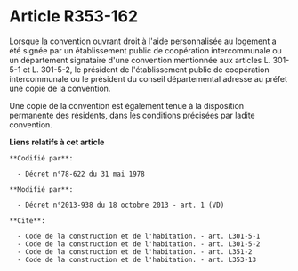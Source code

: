 # Article R353-162

Lorsque la convention ouvrant droit à l'aide personnalisée au logement a été signée par un établissement public de
coopération intercommunale ou un département signataire d'une convention mentionnée aux articles L. 301-5-1 et L. 301-5-2, le
président de l'établissement public de coopération intercommunale ou le président du conseil départemental adresse au préfet
une copie de la convention. 

Une copie de la convention est également tenue à la disposition permanente des résidents, dans les conditions précisées par
ladite convention.

**Liens relatifs à cet article**

	**Codifié par**:

	  - Décret n°78-622 du 31 mai 1978

	**Modifié par**:

	  - Décret n°2013-938 du 18 octobre 2013 - art. 1 (VD)

	**Cite**:

	  - Code de la construction et de l'habitation. - art. L301-5-1
	  - Code de la construction et de l'habitation. - art. L301-5-2
	  - Code de la construction et de l'habitation. - art. L351-2
	  - Code de la construction et de l'habitation. - art. L353-13
